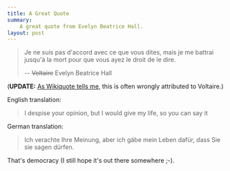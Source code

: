 ```yaml
---
title: A Great Quote
summary:
    A great quote from Evelyn Beatrice Hall.
layout: post
---
```


> Je ne suis pas d'accord avec ce que vous dites, mais
> je me battrai jusqu'à la mort pour que vous ayez le droit
> de le dire.
>
> -- <del>Voltaire</del> Evelyn Beatrice Hall

(**UPDATE:** [As Wikiquote tells me][wikiquote], this is often wrongly attributed to Voltaire.)

English translation:

> I despise your opinion, but I would give my life, so you can say it

German translation:

> Ich verachte Ihre Meinung, aber ich gäbe mein Leben
> dafür, dass Sie sie sagen dürfen.

That's democracy (I still hope it's out there somewhere ;-).


[wikiquote]:    http://en.wikiquote.org/wiki/Voltaire#Misattributed   "Quotes misattributed to Voltaire"


